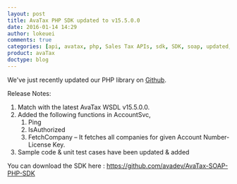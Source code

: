 ```yaml
---
layout: post
title: AvaTax PHP SDK updated to v15.5.0.0
date: 2016-01-14 14:29
author: lokeuei
comments: true
categories: [api, avatax, php, Sales Tax APIs, sdk, SDK, soap, updated, v15.5.0.0, wsdl]
product: avaTax
doctype: blog
---
```

We've just recently updated our PHP library on <a href="https://github.com/avadev/AvaTax-SOAP-PHP-SDK">Github</a>.

Release Notes:
<ol>
	<li>Match with the latest AvaTax WSDL v15.5.0.0.</li>
	<li>Added the following functions in AccountSvc,
<ol>
	<li>Ping</li>
	<li>IsAuthorized</li>
	<li>FetchCompany – It fetches all companies for given Account Number-License Key.</li>
</ol>
</li>
	<li>Sample code &amp; unit test cases have been updated &amp; added</li>
</ol>

You can download the SDK here : <a href="https://github.com/avadev/AvaTax-SOAP-PHP-SDK">https://github.com/avadev/AvaTax-SOAP-PHP-SDK</a>
